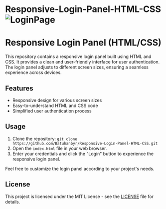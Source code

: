 # Responsive-Login-Panel-HTML-CSS![LoginPage](https://github.com/Batuhanbyr/Responsive-Login-Panel-HTML-CSS/assets/95686987/d25028b5-fa69-4889-a316-b3350c8a07d2)

# Responsive Login Panel (HTML/CSS)

This repository contains a responsive login panel built using HTML and CSS. It provides a clean and user-friendly interface for user authentication. The login panel adjusts to different screen sizes, ensuring a seamless experience across devices.

## Features

- Responsive design for various screen sizes
- Easy-to-understand HTML and CSS code
- Simplified user authentication process

## Usage

1. Clone the repository: `git clone https://github.com/Batuhanbyr/Responsive-Login-Panel-HTML-CSS.git`
2. Open the `index.html` file in your web browser.
3. Enter your credentials and click the "Login" button to experience the responsive login panel.

Feel free to customize the login panel according to your project's needs.

## License

This project is licensed under the MIT License - see the [LICENSE](LICENSE) file for details.